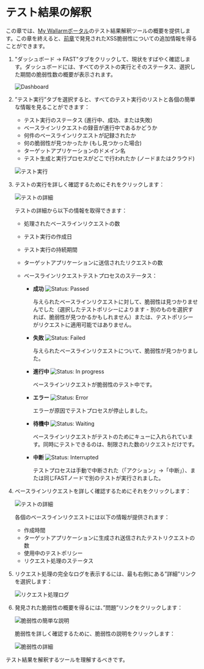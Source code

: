 [img-dashboard]:            ../../images/fast/qsg/common/test-interpretation/25-qsg-fast-test-int-dashboard.png
[img-testrun]:              ../../images/fast/qsg/common/test-interpretation/27-qsg-fast-test-int-testrun-screen.png
[img-test-run-expanded]:    ../../images/fast/qsg/common/test-interpretation/28-qsg-fast-testrun-opened.png
[img-status-passed]:        ../../images/fast/qsg/common/test-interpretation/passed-colored.png
[img-status-failed]:        ../../images/fast/qsg/common/test-interpretation/failed-colored.png
[img-status-inprogress]:    ../../images/fast/qsg/common/test-interpretation/in-progress.png
[img-status-error]:         ../../images/fast/qsg/common/test-interpretation/error-colored.png
[img-status-waiting]:       ../../images/fast/qsg/common/test-interpretation/waiting-colored.png
[img-status-interrupted]:   ../../images/fast/qsg/common/test-interpretation/interrupted-colored.png
[img-testrun-expanded]:     ../../images/fast/qsg/common/test-interpretation/29-qsg-fast-test-int-testrun-expanded.png
[img-log]:                  ../../images/fast/qsg/common/test-interpretation/30-qsg-fast-test-int-testrun-log.png
[img-vuln-description]:     ../../images/fast/qsg/common/test-interpretation/31-qsg-fast-test-int-events-vuln-description.png     
[img-vuln-details]:         ../../images/fast/qsg/common/test-interpretation/32-qsg-fast-int-issue-details.png

[link-previous-chapter]:    test-run.md
[link-wl-console]:          https://us1.my.wallarm.com
[link-how-to-search]:       https://docs.wallarm.com/en/user-en/use-search-en.html    



# テスト結果の解釈

この章では、[My Wallarmポータル][link-wl-console]のテスト結果解釈ツールの概要を提供します。この章を終えると、[前章][link-previous-chapter]で発見されたXSS脆弱性についての追加情報を得ることができます。

1.  "ダッシュボード → FAST"タブをクリックして、現状をすばやく確認します。ダッシュボードには、すべてのテストの実行とそのステータス、選択した期間の脆弱性数の概要が表示されます。

    ![Dashboard][img-dashboard]

    <!-- イベント検索ツールも利用できます。 ”イベント”タブを選択して必要なリクエストを検索ボックスに入力します。検索ボックスの近くにある “How to search” のリンクからヘルプを得ることができます。 -->

    <!-- 検索ツールの使用方法についての詳細は、[link][link-how-to-search]を参照してください。 -->

2.  ”テスト実行”タブを選択すると、すべてのテスト実行のリストと各個の簡単な情報を見ることができます：

    * テスト実行のステータス (進行中、成功、または失敗)
    * ベースラインリクエストの録音が進行中であるかどうか
    * 何件のベースラインリクエストが記録されたか
    * 何の脆弱性が見つかったか (もし見つかった場合)
    * ターゲットアプリケーションのドメイン名
    * テスト生成と実行プロセスがどこで行われたか (ノードまたはクラウド)

    ![テスト実行][img-testrun]

3.  テストの実行を詳しく確認するためにそれをクリックします：

    ![テストの詳細][img-test-run-expanded]

    テストの詳細から以下の情報を取得できます：

    * 処理されたベースラインリクエストの数
    * テスト実行の作成日
    * テスト実行の持続期間
    * ターゲットアプリケーションに送信されたリクエストの数
    * ベースラインリクエストテストプロセスのステータス：

        * **成功** ![Status: Passed][img-status-passed]
        
            与えられたベースラインリクエストに対して、脆弱性は見つかりませんでした（選択したテストポリシーによります - 別のものを選択すれば、脆弱性が見つかるかもしれません）または、テストポリシーがリクエストに適用可能ではありません。
        
        * **失敗** ![Status: Failed][img-status-failed]  
        
            与えられたベースラインリクエストについて、脆弱性が見つかりました。
            
        * **進行中** ![Status: In progress][img-status-inprogress]
              
            ベースラインリクエストが脆弱性のテスト中です。
            
        * **エラー** ![Status: Error][img-status-error]  
            
            エラーが原因でテストプロセスが停止しました。
            
        * **待機中** ![Status: Waiting][img-status-waiting]      
        
            ベースラインリクエストがテストのためにキューに入れられています。同時にテストできるのは、制限された数のリクエストだけです。
            
        * **中断** ![Status: Interrupted][img-status-interrupted]
        
            テストプロセスは手動で中断された（「アクション」→「中断」）、または同じFASTノードで別のテストが実行されました。

4.  ベースラインリクエストを詳しく確認するためにそれをクリックします：

    ![テストの詳細][img-testrun-expanded]
    
    各個のベースラインリクエストには以下の情報が提供されます：

    * 作成時間
    * ターゲットアプリケーションに生成され送信されたテストリクエストの数
    * 使用中のテストポリシー
    * リクエスト処理のステータス

5.  リクエスト処理の完全なログを表示するには、最も右側にある”詳細”リンクを選択します：

    ![リクエスト処理ログ][img-log]

6.  発見された脆弱性の概要を得るには、”問題”リンクをクリックします：

    ![脆弱性の簡単な説明][img-vuln-description]

    脆弱性を詳しく確認するために、脆弱性の説明をクリックします：

    ![脆弱性の詳細][img-vuln-details]
            
テスト結果を解釈するツールを理解するべきです。